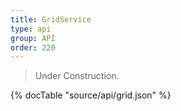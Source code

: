 ```yaml
---
title: GridService
type: api
group: API
order: 220
---
```

> Under Construction.

{% docTable "source/api/grid.json" %}


